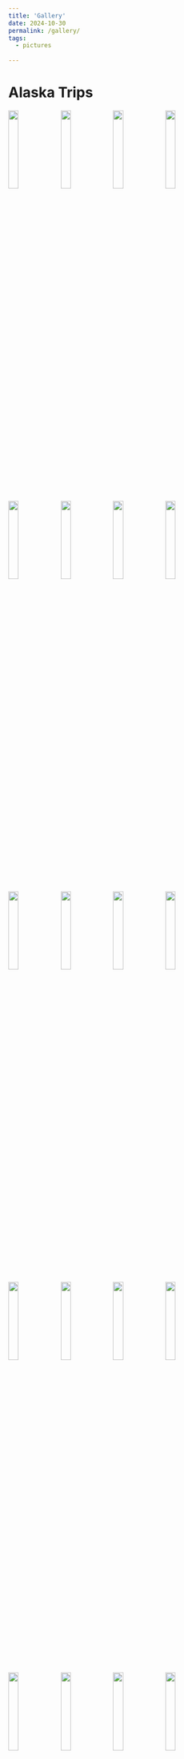 ```yaml
---
title: 'Gallery'
date: 2024-10-30
permalink: /gallery/
tags:
  - pictures
  
---
```


<style>
  .zoom {
    transition: transform 0.3s ease;
    width: 20%;
  }

  .zoom:hover {
    transform: scale(1.5);
  }
</style>

Alaska Trips 
======
<img src="g_pics/Alaska/7B02737E-91CA-4914-B81F-171007385267.jpg" width="20%" class="zoom" />
<img src="g_pics/Alaska/8f7d68e8-d8b7-4631-9992-579e445e8a0f.jpg" width="20%" class="zoom" />
<img src="g_pics/Alaska/850F028D-9423-4FCE-9634-55BA2A051949.jpg" width="20%" class="zoom" />
<img src="g_pics/Alaska/A4B22891-7AAC-4183-83DA-005CC1620A69.jpg" width="20%" class="zoom" />
<img src="g_pics/Alaska/ABEF48BE-F36A-44EA-A6D3-5762395E1810.jpg" width="20%" />
<img src="g_pics/Alaska/D09AC98E-EA0D-467A-B3FE-1A9B0CBADFDD.jpg" width="20%" />
<img src="g_pics/Alaska/IMG_0859.jpeg" width="20%" />
<img src="g_pics/Alaska/IMG_5179.jpeg" width="20%" />
<img src="g_pics/Alaska/IMG_5259.jpeg" width="20%" />
<img src="g_pics/Alaska/IMG_5291.jpeg" width="20%" />
<img src="g_pics/Alaska/IMG_6169.JPG" width="20%" />
<img src="g_pics/Alaska/IMG_6340.jpeg" width="20%" />
<img src="g_pics/Alaska/IMG_6433.JPG" width="20%" />
<img src="g_pics/Alaska/IMG_6493.jpeg" width="20%" />
<img src="g_pics/Alaska/IMG_6516.jpeg" width="20%" />
<img src="g_pics/Alaska/IMG_6530.jpeg" width="20%" />
<img src="g_pics/Alaska/IMG_6537.jpeg" width="20%" />
<img src="g_pics/Alaska/IMG_6549.jpeg" width="20%" />
<img src="g_pics/Alaska/IMG_6557.JPG" width="20%" />
<img src="g_pics/Alaska/IMG_6581.jpeg" width="20%" />
<img src="g_pics/Alaska/IMG_6669.JPG" width="20%" />
<img src="g_pics/Alaska/IMG_7285.jpeg" width="20%" />
<img src="g_pics/Alaska/IMG_7478.jpeg" width="20%" />
<img src="g_pics/Alaska/IMG_7494.jpeg" width="20%" />

Birthday in Boulder April 2024
======
<img src="g_pics/B_bday/me_m.jpeg" width="20%" />
<img src="g_pics/B_bday/peeps.jpg" width="20%" />
<img src="g_pics/B_bday/elise_liv.jpg" width="20%" />
<img src="g_pics/B_bday/cake.jpeg" width="20%" />

Boston Sept 2020 - May 2022
======
<img src="g_pics/Boston/backpack.jpeg" width="20%" />
<img src="g_pics/Boston/charles.jpeg" width="20%" />
<img src="g_pics/Boston/fenway.jpeg" width="20%" />
<img src="g_pics/Boston/leaves.JPG" width="20%" />
<img src="g_pics/Boston/movein.jpeg" width="20%" />
<img src="g_pics/Boston/n_shore.jpg" width="20%" />
<img src="g_pics/Boston/picnic.jpg" width="20%" />
<img src="g_pics/Boston/pond.JPG" width="20%" />
<img src="g_pics/Boston/run1.JPG" width="20%" />
<img src="g_pics/Boston/redbike.JPG" width="20%" />

Our roommate Queen Emmy (Carley's cat):

<img src="g_pics/Boston/emmy.jpeg" width="20%" />
<img src="g_pics/Boston/emmy2.jpeg" width="20%" />
<img src="g_pics/Boston/emmy3.jpg" width="20%" />
<img src="g_pics/Boston/spatula.jpeg" width="20%" />

A whole new level of WINTER for me: 

<img src="g_pics/Boston/heating.jpg" width="20%" />
<img src="g_pics/Boston/ice.jpeg" width="20%" />
<img src="g_pics/Boston/rename.jpeg" width="20%" />
<img src="g_pics/Boston/roof.jpeg" width="20%" />

Running, hiking and open water swimming: 

<img src="g_pics/Boston/spikes.jpeg" width="20%" />
<img src="g_pics/Boston/sunrise.jpeg" width="20%" />
<img src="g_pics/Boston/swim.jpg" width="20%" />
<img src="g_pics/Boston/washington.jpeg" width="20%" />
<img src="g_pics/Boston/30miler.JPG" width="20%" />
<img src="g_pics/Boston/NH.jpg" width="20%" />
<img src="g_pics/Boston/ragnar.jpg" width="20%" />